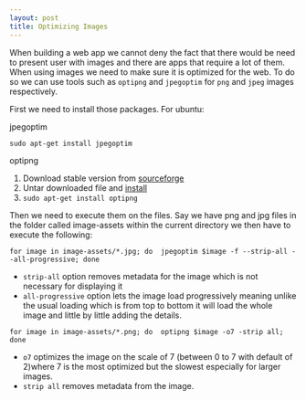 ```yaml
---
layout: post
title: Optimizing Images
---
```


When building a web app we cannot deny the fact that there would be need to
present user with images and there are apps that require a lot of them. When
using images we need to make sure it is optimized for the web. To do so we can
use tools such as `optipng` and `jpegoptim` for `png` and `jpeg` images
respectively.

First we need to install those packages. For ubuntu:

jpegoptim

`sudo apt-get install jpegoptim`

optipng

1. Download stable version from [sourceforge](http://optipng.sourceforge.net/)
2. Untar downloaded file and [install](/cheatsheets/ubuntu/#install-and-uninstall-package)
3. `sudo apt-get install optipng`


Then we need to execute them on the files. Say we have png and jpg files in the
folder called image-assets within the current directory we then have to execute
the following:

`for image in image-assets/*.jpg; do  jpegoptim $image -f --strip-all --all-progressive; done`

- `strip-all` option removes metadata for the image which is not necessary for displaying it
- `all-progressive`  option lets the image load progressively meaning unlike the usual loading which is from top to bottom it will load the whole image and little by little adding the details.

`for image in image-assets/*.png; do  optipng $image -o7 -strip all; done`

- `o7` optimizes the image on the scale of 7 (between 0 to 7 with default of 2)where 7 is the most optimized but the slowest especially for larger images.
- `strip all` removes metadata from the image.
